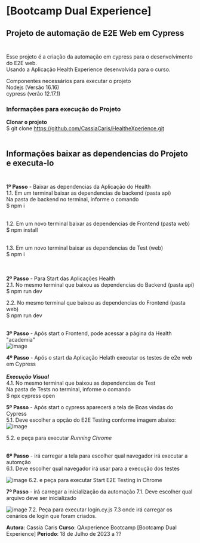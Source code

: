 # [Bootcamp Dual Experience]<br> 
## Projeto de automação de E2E Web em Cypress <br><br> 
Esse projeto é a criação da automação em cypress para o desenvolvimento do E2E web.<br>
Usando a Aplicação Health Experience desenvolvida para o curso.<br>

Componentes necessários para executar o projeto<br>
Nodejs (Versão 16.16)<br>
cypress (verão 12.17.1)<br>

### Informações para execução do Projeto<br>

**Clonar o projeto**<br>
$ git clone https://github.com/CassiaCaris/HealtheXperience.git <br><br>

## Informações baixar as dependencias do Projeto e executa-lo<br><br>

**1º Passo** - Baixar as dependencias da Aplicação do Health<br>
1.1. Em um terminal baixar as dependencias de backend (pasta api)<br>
Na pasta de backend no terminal, informe o comando<br>
$ npm i<br><br>

1.2. Em um novo terminal baixar as dependencias de Frontend (pasta web)<br>
$ npm install<br><br>

1.3. Em um novo terminal baixar as dependencias de Test (web) <br>
$ npm i<br><br><br>

**2º Passo** - Para Start das Aplicações Health<br>
2.1. No mesmo terminal que baixou as dependencias do Backend (pasta api) <br>
$ npm run dev <br>

2.2. No mesmo terminal que baixou as dependencias do Frontend (pasta web) <br>
$ npm run dev <br><br>

**3º Passo** - Após start o Frontend, pode acessar a página da Health "academia"<br>
![image](https://user-images.githubusercontent.com/32333336/185809547-24fff0bc-ead6-4ead-a9c5-d947daf0424b.png)
  <br/>

**4º Passo** - Após o start da Aplicação Helath executar os testes de e2e web em Cypress <br><br>
**_Execução Visual_** <br>
4.1. No mesmo terminal que baixou as dependencias de Test <br>
Na pasta de Tests no terminal, informe o comando <br>
$ npx cypress open <br>

**5º Passo** - Após start o cypress aparecerá a tela de Boas vindas do Cypress <br>
5.1. Deve escolher a opção do E2E Testing conforme imagem abaixo: <br>
![image](https://user-images.githubusercontent.com/32333336/184724714-85d58d7a-9a17-461b-833d-f95c34f57e49.png) <br>

5.2. e peça para executar *_Running Chrome_* <br><br>

**6º Passo** - irá carregar a tela para escolher qual navegador irá executar a automção<br>
6.1. Deve escolher qual navegador irá usar para a execução dos testes

  ![image](https://user-images.githubusercontent.com/32333336/184724758-60bdeb40-a088-4376-a77f-1c331961a2a6.png)
6.2. e peça para executar Start E2E Testing in Chrome

**7º Passo** - irá carregar a inicialização da automação
7.1. Deve escolher qual arquivo deve ser inicializado

  ![image](https://user-images.githubusercontent.com/32333336/184724794-51903da2-b8c5-43e4-99ca-20986cb9af2e.png)
7.2. Peça para executar login.cy.js
7.3 onde irá carregar os cenários de login que foram criados.


**Autora**: Cassia Caris
**Curso**: QAxperience Bootcamp [Bootcamp Dual Experience]
**Periodo**: 18 de Julho de 2023 a ??